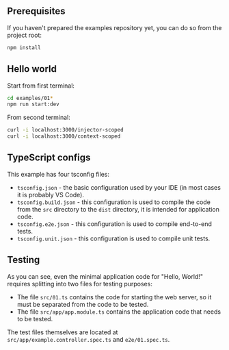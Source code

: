 ## Prerequisites

If you haven't prepared the examples repository yet, you can do so from the project root:

```bash
npm install
```

## Hello world

Start from first terminal:

```bash
cd examples/01*
npm run start:dev
```

From second terminal:

```bash
curl -i localhost:3000/injector-scoped
curl -i localhost:3000/context-scoped
```

## TypeScript configs

This example has four tsconfig files:

- `tsconfig.json` - the basic configuration used by your IDE (in most cases it is probably VS Code).
- `tsconfig.build.json` - this configuration is used to compile the code from the `src` directory to the `dist` directory, it is intended for application code.
- `tsconfig.e2e.json` - this configuration is used to compile end-to-end tests.
- `tsconfig.unit.json` - this configuration is used to compile unit tests.

## Testing

As you can see, even the minimal application code for "Hello, World!" requires splitting into two files for testing purposes:

- The file `src/01.ts` contains the code for starting the web server, so it must be separated from the code to be tested.  
- The file `src/app/app.module.ts` contains the application code that needs to be tested.

The test files themselves are located at `src/app/example.controller.spec.ts` and `e2e/01.spec.ts`.

